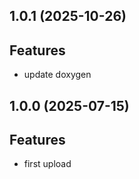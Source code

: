 ## 1.0.1 (2025-10-26)

## Features

- update doxygen

## 1.0.0 (2025-07-15)

## Features

- first upload

